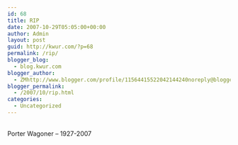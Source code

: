 ```yaml
---
id: 68
title: RIP
date: 2007-10-29T05:05:00+00:00
author: Admin
layout: post
guid: http://kwur.com/?p=68
permalink: /rip/
blogger_blog:
  - blog.kwur.com
blogger_author:
  - ZMhttp://www.blogger.com/profile/11564415522042144240noreply@blogger.com
blogger_permalink:
  - /2007/10/rip.html
categories:
  - Uncategorized
---
```

<div class="pf-content">
  <p>
    <br />Porter Wagoner &#8211; 1927-2007
  </p>
</div>